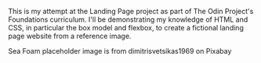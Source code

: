 This is my attempt at the Landing Page project as part of The Odin Project's Foundations curriculum. I'll be demonstrating my knowledge of HTML and CSS, in particular the box model and flexbox, to create a fictional landing page website from a reference image.

Sea Foam placeholder image is from dimitrisvetsikas1969 on Pixabay